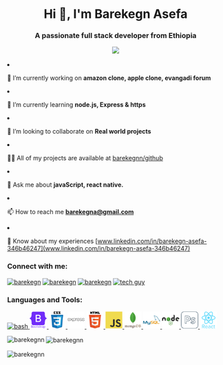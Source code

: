 
<h1 align="center">Hi 👋, I'm Barekegn Asefa</h1>
<h3 align="center">A passionate full stack developer from Ethiopia</h3>
<p align="center"> <img src="https://cdn.dribbble.com/users/1162077/screenshots/3848914/media/7ed7d5ca074b48b328150e5a231e8d1f.gif"
 

- 🔭 I’m currently working on **amazon clone, apple clone, evangadi forum**

- 🌱 I’m currently learning **node.js, Express & https**

- 👯 I’m looking to collaborate on **Real world projects**

- 👨‍💻 All of my projects are available at [barekegnn/github](barekegnn/github)

- 💬 Ask me about **javaScript, react native.**

- 📫 How to reach me **barekegna@gmail.com**

- 📄 Know about my experiences [www.linkedin.com/in/barekegn-asefa-346b46247](www.linkedin.com/in/barekegn-asefa-346b46247)

<h3 align="left">Connect with me:</h3>
<p align="left">
<a href="https://twitter.com/barekegn" target="blank"><img align="center" src="https://raw.githubusercontent.com/rahuldkjain/github-profile-readme-generator/master/src/images/icons/Social/twitter.svg" alt="barekegn" height="30" width="40" /></a>
<a href="https://linkedin.com/in/barekegn" target="blank"><img align="center" src="https://raw.githubusercontent.com/rahuldkjain/github-profile-readme-generator/master/src/images/icons/Social/linked-in-alt.svg" alt="barekegn" height="30" width="40" /></a>
<a href="https://stackoverflow.com/users/barekegn" target="blank"><img align="center" src="https://raw.githubusercontent.com/rahuldkjain/github-profile-readme-generator/master/src/images/icons/Social/stack-overflow.svg" alt="barekegn" height="30" width="40" /></a>
<a href="https://www.youtube.com/c/tech guy" target="blank"><img align="center" src="https://raw.githubusercontent.com/rahuldkjain/github-profile-readme-generator/master/src/images/icons/Social/youtube.svg" alt="tech guy" height="30" width="40" /></a>
</p>

<h3 align="left">Languages and Tools:</h3>
<p align="left"> <a href="https://www.gnu.org/software/bash/" target="_blank" rel="noreferrer"> <img src="https://www.vectorlogo.zone/logos/gnu_bash/gnu_bash-icon.svg" alt="bash" width="40" height="40"/> </a> <a href="https://getbootstrap.com" target="_blank" rel="noreferrer"> <img src="https://raw.githubusercontent.com/devicons/devicon/master/icons/bootstrap/bootstrap-plain-wordmark.svg" alt="bootstrap" width="40" height="40"/> </a> <a href="https://www.w3schools.com/css/" target="_blank" rel="noreferrer"> <img src="https://raw.githubusercontent.com/devicons/devicon/master/icons/css3/css3-original-wordmark.svg" alt="css3" width="40" height="40"/> </a> <a href="https://expressjs.com" target="_blank" rel="noreferrer"> <img src="https://raw.githubusercontent.com/devicons/devicon/master/icons/express/express-original-wordmark.svg" alt="express" width="40" height="40"/> </a> <a href="https://www.w3.org/html/" target="_blank" rel="noreferrer"> <img src="https://raw.githubusercontent.com/devicons/devicon/master/icons/html5/html5-original-wordmark.svg" alt="html5" width="40" height="40"/> </a> <a href="https://developer.mozilla.org/en-US/docs/Web/JavaScript" target="_blank" rel="noreferrer"> <img src="https://raw.githubusercontent.com/devicons/devicon/master/icons/javascript/javascript-original.svg" alt="javascript" width="40" height="40"/> </a> <a href="https://www.mongodb.com/" target="_blank" rel="noreferrer"> <img src="https://raw.githubusercontent.com/devicons/devicon/master/icons/mongodb/mongodb-original-wordmark.svg" alt="mongodb" width="40" height="40"/> </a> <a href="https://www.mysql.com/" target="_blank" rel="noreferrer"> <img src="https://raw.githubusercontent.com/devicons/devicon/master/icons/mysql/mysql-original-wordmark.svg" alt="mysql" width="40" height="40"/> </a> <a href="https://nodejs.org" target="_blank" rel="noreferrer"> <img src="https://raw.githubusercontent.com/devicons/devicon/master/icons/nodejs/nodejs-original-wordmark.svg" alt="nodejs" width="40" height="40"/> </a> <a href="https://www.photoshop.com/en" target="_blank" rel="noreferrer"> <img src="https://raw.githubusercontent.com/devicons/devicon/master/icons/photoshop/photoshop-line.svg" alt="photoshop" width="40" height="40"/> </a> <a href="https://reactjs.org/" target="_blank" rel="noreferrer"> <img src="https://raw.githubusercontent.com/devicons/devicon/master/icons/react/react-original-wordmark.svg" alt="react" width="40" height="40"/> </a> </p>

<p><img align="left" src="https://github-readme-stats.vercel.app/api/top-langs?username=barekegnn&show_icons=true&locale=en&layout=compact" alt="barekegnn" /></p>

<p>&nbsp;<img align="center" src="https://github-readme-stats.vercel.app/api?username=barekegnn&show_icons=true&locale=en" alt="barekegnn" /></p>

<p><img align="center" src="https://github-readme-streak-stats.herokuapp.com/?user=barekegnn&" alt="barekegnn" /></p>
